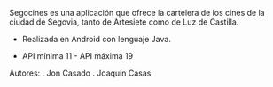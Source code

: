 Segocines es una aplicación que ofrece la cartelera de los cines de la ciudad de Segovia, tanto de Artesiete como de Luz de Castilla.

- Realizada en Android con lenguaje Java.

- API mínima 11 - API máxima 19

Autores:
. Jon Casado
. Joaquín Casas